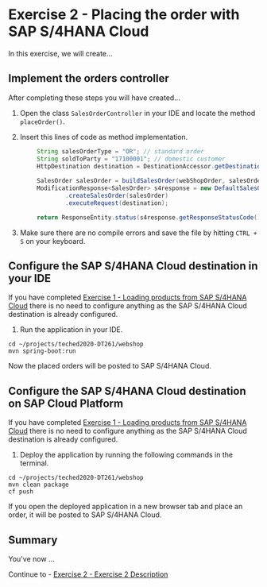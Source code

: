 # Exercise 2 - Placing the order with SAP S/4HANA Cloud

In this exercise, we will create...

## Implement the orders controller

After completing these steps you will have created...

1. Open the class `SalesOrderController` in your IDE and locate the method `placeOrder()`.

2.	Insert this lines of code as method implementation.
```java
		String salesOrderType = "OR"; // standard order
		String soldToParty = "17100001"; // domestic customer
		HttpDestination destination = DestinationAccessor.getDestination("S4HANA").asHttp();
		
		SalesOrder salesOrder = buildSalesOrder(webShopOrder, salesOrderType, soldToParty);
		ModificationResponse<SalesOrder> s4response = new DefaultSalesOrderService()
				.createSalesOrder(salesOrder)
				.executeRequest(destination);

		return ResponseEntity.status(s4response.getResponseStatusCode()).build();
```

3. Make sure there are no compile errors and save the file by hitting `CTRL + S` on your keyboard.


## Configure the SAP S/4HANA Cloud destination in your IDE

If you have completed [Exercise 1 - Loading products from SAP S/4HANA Cloud](exercises/ex1/) there is no need to configure anything as the SAP S/4HANA Cloud destination is already configured.

1. Run the application in your IDE.
```
cd ~/projects/teched2020-DT261/webshop
mvn spring-boot:run
```

Now the placed orders will be posted to SAP S/4HANA Cloud.


## Configure the SAP S/4HANA Cloud destination on SAP Cloud Platform

If you have completed [Exercise 1 - Loading products from SAP S/4HANA Cloud](exercises/ex1/) there is no need to configure anything as the SAP S/4HANA Cloud destination is already configured.

1. Deploy the application by running the following commands in the terminal.
```
cd ~/projects/teched2020-DT261/webshop
mvn clean package
cf push
```

If you open the deployed application in a new browser tab and place an order, it will be posted to SAP S/4HANA Cloud.

## Summary

You've now ...

Continue to - [Exercise 2 - Exercise 2 Description](../ex2/README.md)

